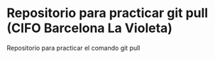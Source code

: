 # Repositorio para practicar git pull (CIFO Barcelona La Violeta)
Repositorio para practicar el comando git pull
